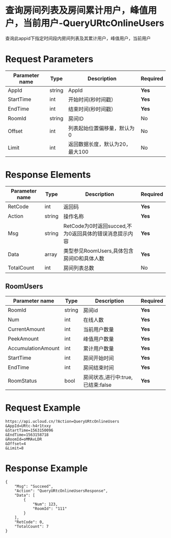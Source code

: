 # 查询房间列表及房间累计用户，峰值用户，当前用户-QueryURtcOnlineUsers

查询此appid下指定时间段内房间列表及其累计用户，峰值用户，当前用户

# Request Parameters
|Parameter name|Type|Description|Required|
|---|---|---|---|
|AppId|string|AppId|**Yes**|
|StartTime|int|开始时间(秒时间戳）|**Yes**|
|EndTime|int|结束时间(秒时间戳）|**Yes**|
|RoomId|string|房间ID|No|
|Offset|int|列表起始位置偏移量，默认为0|No|
|Limit|int|返回数据长度，默认为20，最大100|No|

# Response Elements
|Parameter name|Type|Description|Required|
|---|---|---|---|
|RetCode|int|返回码|**Yes**|
|Action|string|操作名称|**Yes**|
|Msg|string|RetCode为0时返回succed,不为0返回具体的错误消息提示内容|**Yes**|
|Data|array|类型参见RoomUsers,具体包含房间ID和具体人数|**Yes**|
|TotalCount|int|房间列表总数|No|

## RoomUsers
|Parameter name|Type|Description|Required|
|---|---|---|---|
|RoomId|string|房间id|**Yes**|
|Num|int|在线人数|**Yes**|
|CurrentAmount|int|当前用户数量|**Yes**|
|PeekAmount|int|峰值用户数量|**Yes**|
|AccumulationAmount|int|累计用户数量|**Yes**|
|StartTime|int|房间开始时间|**Yes**|
|EndTime|int|房间结束时间|**Yes**|
|RoomStatus|bool|房间状态,进行中:true,已结束:false|**Yes**|

# Request Example
```
https://api.ucloud.cn/?Action=QueryURtcOnlineUsers
&AppId=URtc-h4r1txxy
&StartTime=1563150096
&EndTime=1563158718
&RoomId=oMMAvLDR
&Offset=4
&Limit=8
```

# Response Example
```
{
    "Msg": "Succeed", 
    "Action": "QueryURtcOnlineUsersResponse", 
    "Data": [
        {
            "Num": 123, 
            "RoomId": "111"
        }
    ], 
    "RetCode": 0, 
    "TotalCount": 7
}
```

